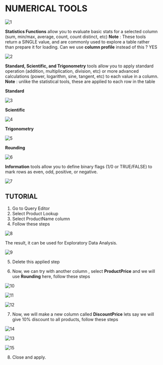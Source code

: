 # NUMERICAL TOOLS

![1](https://github.com/anaswick/my_portfolio/assets/24541471/596c6e69-f3aa-4daa-bc14-acd4acd95299)

**Statistics Functions** allow you to evaluate basic stats for a selected column (sum, min/max, average, count, count distinct, etc)
**Note** : These tools return a SINGLE value, and are commonly used to explore a table rather than prepare it for loading.
Can we use **column profile** instead of this ? YES

![2](https://github.com/anaswick/my_portfolio/assets/24541471/a03709f3-f864-4a09-a0d2-9971e91590dd)

**Standard, Scientific, and Trigonometry** tools allow you to apply standard operation (addition, multiplication, division, etc) or more advanced calculations (power, logarithm, sine, tangent, etc) to each value in a column.
**Note** : unlike the statistical tools, these are applied to each row in the table

**Standard**

![3](https://github.com/anaswick/my_portfolio/assets/24541471/dee24a26-ff33-466d-8ae6-183c685e3fdd)

**Scientific**

![4](https://github.com/anaswick/my_portfolio/assets/24541471/02f2e5c3-5b00-4e4e-b929-1be27f5d7128)

**Trigonometry**

![5](https://github.com/anaswick/my_portfolio/assets/24541471/1b103926-ba81-45e9-92ba-6046588af936)

**Rounding**

![6](https://github.com/anaswick/my_portfolio/assets/24541471/e5a5d72b-6b3f-466c-a355-a0dc635bd0bf)

**Information** tools allow you to define binary flags (1/0 or TRUE/FALSE) to mark rows as even, odd, positive, or negative.

![7](https://github.com/anaswick/my_portfolio/assets/24541471/1f8188a0-ef23-4fdd-b98b-157bcabefe8e)


## TUTORIAL

1. Go to Query Editor
2. Select Product Lookup
3. Select ProductName column
4. Follow these steps

![8](https://github.com/anaswick/my_portfolio/assets/24541471/6df5bbed-c37d-47b7-a8a4-091a843842a9)

The result, it can be used for Exploratory Data Analysis.

![9](https://github.com/anaswick/my_portfolio/assets/24541471/c8681ced-9003-458c-90fa-6510866a8b36)

5. Delete this applied step

6. Now, we can try with another column , select **ProductPrice** and we will use **Rounding** here, follow these steps

![10](https://github.com/anaswick/my_portfolio/assets/24541471/d1ad61e6-e7f7-413e-9f10-ead3650aa74c)

![11](https://github.com/anaswick/my_portfolio/assets/24541471/2ca592ce-2dbf-4c52-8a93-7cb044fe7cd4)

![12](https://github.com/anaswick/my_portfolio/assets/24541471/38d819f6-91a0-44ab-b5b7-f3d710accae8)

7. Now, we will make a new column called **DiscountPrice** lets say we will give 10% discount to all products, follow these steps

![14](https://github.com/anaswick/my_portfolio/assets/24541471/1bbfe25b-c6ed-4599-8e2a-4172758ac2a5)

![13](https://github.com/anaswick/my_portfolio/assets/24541471/85861240-9140-46d8-92d6-88cc8dfa9622)

![15](https://github.com/anaswick/my_portfolio/assets/24541471/7e17c6bd-ad64-406e-97a0-7afd59c98975)

8. Close and apply.

